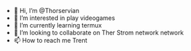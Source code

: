- 👋 Hi, I’m @Thorservian
- 👀 I’m interested in play videogames
- 🌱 I’m currently learning termux
- 💞️ I’m looking to collaborate on Ther Strom network network
- 📫 How to reach me Trent

<!---
Thorservian/Thorservian is a ✨ special ✨ repository because its `README.md` (this file) appears on your GitHub profile.
You can click the Preview link to take a look at your changes.
--->
